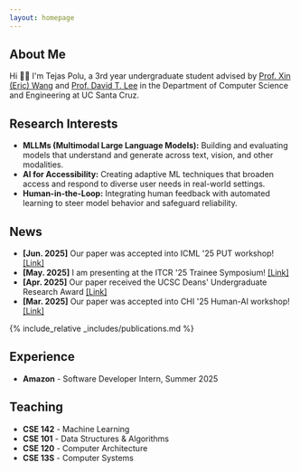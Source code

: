 ```yaml
---
layout: homepage
---
```


## About Me

Hi 👋🏽 I'm Tejas Polu, a 3rd year undergraduate student advised by <a href="https://eric-xw.github.io/" target="_blank" rel="noopener noreferrer">Prof. Xin (Eric) Wang</a> and <a href="https://campusdirectory.ucsc.edu/cd_detail?uid=dlee105" target="_blank" rel="noopener noreferrer">Prof. David T. Lee</a> in the Department of Computer Science and Engineering at UC Santa Cruz.

## Research Interests

- **MLLMs (Multimodal Large Language Models):** Building and evaluating models that understand and generate across text, vision, and other modalities.
- **AI for Accessibility:** Creating adaptive ML techniques that broaden access and respond to diverse user needs in real-world settings.
- **Human-in-the-Loop:** Integrating human feedback with automated learning to steer model behavior and safeguard reliability.

## News
- **[Jun. 2025]** Our paper was accepted into ICML '25 PUT workshop! <a href="https://tta-icml2025.github.io/" target="_blank" rel="noopener noreferrer">[Link]</a>
- **[May. 2025]** I am presenting at the ITCR '25 Trainee Symposium! <a href="https://sites.google.com/view/itcrtraineesymposium/home" target="_blank" rel="noopener noreferrer">[Link]</a>
- **[Apr. 2025]** Our paper received the UCSC Deans' Undergraduate Research Award <a href="https://honors.ucsc.edu/awards/dca/index.html" target="_blank" rel="noopener noreferrer">[Link]</a>
- **[Mar. 2025]** Our paper was accepted into CHI '25 Human-AI workshop! <a href="https://aireasoning.media.mit.edu/" target="_blank" rel="noopener noreferrer">[Link]</a>

{% include_relative _includes/publications.md %}

## Experience

- **Amazon** - Software Developer Intern, Summer 2025

## Teaching

- **CSE 142** - Machine Learning
- **CSE 101** - Data Structures & Algorithms
- **CSE 120** - Computer Architecture
- **CSE 13S** - Computer Systems